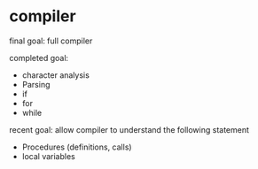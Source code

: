 # compiler
final goal: full compiler

completed goal:
- character analysis
- Parsing
- if
- for
- while

recent goal: allow compiler to understand the following statement
- Procedures (definitions, calls)
- local variables
